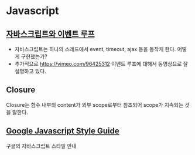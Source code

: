 # Javascript

## [자바스크립트와 이벤트 루프](http://meetup.toast.com/posts/89)

* 자바스크립트는 하나의 스레드에서 event, timeout, ajax 등을 동작케 한다. 어떻게 구현했는가?
* 추가적으로 https://vimeo.com/96425312 이벤트 루프에 대해서 동영상으로 잘 설명하고 있다.

## Closure

Closure는 함수 내부의 content가 외부 scope로부터 참조되어 scope가 지속되는 것을 말한다.

## [Google Javascript Style Guide](google-style-guide.md)

구글의 자바스크립트 스타일 안내

